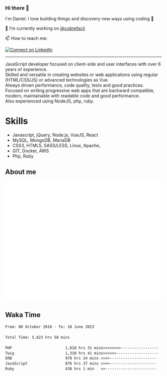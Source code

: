### Hi there 👋

I'm Daniel. I love building things and discovery new ways using coding :raised_hands: 

🔭 I’m currently working on [@cobrefacil](https://www.cobrefacil.com.br/)

📫 How to reach me:

[![Connect on LinkedIn](https://img.shields.io/badge/--linkedin?label=LinkedIn&logo=LinkedIn&style=social)](https://www.linkedin.com/in/daniel-cerverizzo/)

---

JavaScript developer focused on client-side and user interfaces with over 6 years of experience.  
Skilled and versatile in creating websites or web applications using regular (HTML/CSS/JS) or advanced technologies as Vue.  
Always driven performance, code quality, tests and good practices.  
 Focused on writing progressive web apps that are backward compatible, modern, maintainable with readable code and good performance.  
Also experienced using NodeJS, php, ruby. 


# Skills

 - Javascript, jQuery, Node.js, VueJS, React
 - MySQL, MongoDB, MariaDB    
 - CSS3, HTML5, SASS/LESS,  Linux, Apache,
 - GIT, Docker, AWS
 - Php, Ruby

## About me

![Metrics](/github-metrics.svg)

## Waka Time

<!--START_SECTION:waka-->

```txt
From: 08 October 2018 - To: 18 June 2023

Total Time: 5,823 hrs 58 mins

PHP                        1,810 hrs 31 mins>>>>>>>>-----------------   31.09 %
Twig                       1,310 hrs 41 mins>>>>>>-------------------   22.51 %
ERB                        970 hrs 24 mins >>>>---------------------   16.66 %
JavaScript                 876 hrs 37 mins >>>>---------------------   15.05 %
Ruby                       438 hrs 1 min   >>-----------------------   07.52 %
```

<!--END_SECTION:waka-->

